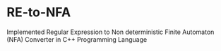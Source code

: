 # RE-to-NFA
Implemented Regular Expression to Non deterministic Finite Automaton (NFA) Converter in C++ Programming Language
